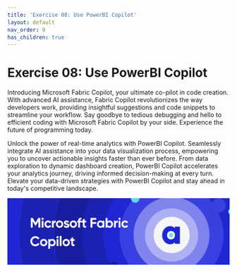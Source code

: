 ```yaml
---
title: 'Exercise 08: Use PowerBI Copilot'
layout: default
nav_order: 9
has_children: true
---
```


# Exercise 08: Use PowerBI Copilot

Introducing Microsoft Fabric Copilot, your ultimate co-pilot in code creation. With advanced AI assistance, Fabric Copilot revolutionizes the way developers work, providing insightful suggestions and code snippets to streamline your workflow. Say goodbye to tedious debugging and hello to efficient coding with Microsoft Fabric Copilot by your side. Experience the future of programming today.

Unlock the power of real-time analytics with PowerBI Copilot. Seamlessly integrate AI assistance into your data visualization process, empowering you to uncover actionable insights faster than ever before. From data exploration to dynamic dashboard creation, PowerBI Copilot accelerates your analytics journey, driving informed decision-making at every turn. Elevate your data-driven strategies with PowerBI Copilot and stay ahead in today's competitive landscape.

![j561qrhd.jpg](../media/instructions254096/j561qrhd.jpg)
